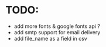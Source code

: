 # TODO:
- add more fonts & google fonts api ?
- add smtp support for email delivery
- add file_name as a field in csv
